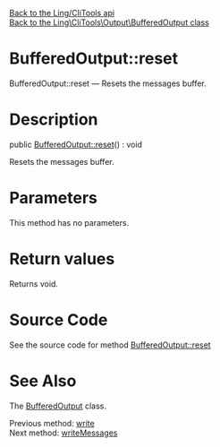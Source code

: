 [Back to the Ling/CliTools api](https://github.com/lingtalfi/CliTools/blob/master/doc/api/Ling/CliTools.md)<br>
[Back to the Ling\CliTools\Output\BufferedOutput class](https://github.com/lingtalfi/CliTools/blob/master/doc/api/Ling/CliTools/Output/BufferedOutput.md)


BufferedOutput::reset
================



BufferedOutput::reset — Resets the messages buffer.




Description
================


public [BufferedOutput::reset](https://github.com/lingtalfi/CliTools/blob/master/doc/api/Ling/CliTools/Output/BufferedOutput/reset.md)() : void




Resets the messages buffer.




Parameters
================

This method has no parameters.


Return values
================

Returns void.








Source Code
===========
See the source code for method [BufferedOutput::reset](https://github.com/lingtalfi/CliTools/blob/master/Output/BufferedOutput.php#L32-L35)


See Also
================

The [BufferedOutput](https://github.com/lingtalfi/CliTools/blob/master/doc/api/Ling/CliTools/Output/BufferedOutput.md) class.

Previous method: [write](https://github.com/lingtalfi/CliTools/blob/master/doc/api/Ling/CliTools/Output/BufferedOutput/write.md)<br>Next method: [writeMessages](https://github.com/lingtalfi/CliTools/blob/master/doc/api/Ling/CliTools/Output/BufferedOutput/writeMessages.md)<br>

